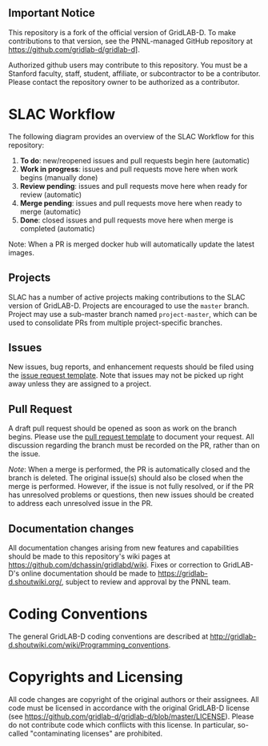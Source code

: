 ## Important Notice

This repository is a fork of the official version of GridLAB-D.  To make contributions to that version, see the PNNL-managed GitHub repository at https://github.com/gridlab-d/gridlab-d].

Authorized github users may contribute to this repository. You must be a Stanford faculty, staff, student, affiliate, or subcontractor to be a contributor.  Please contact the repository owner to be authorized as a contributor.

# SLAC Workflow
The following diagram provides an overview of the SLAC Workflow for this repository:
1. **To do**: new/reopened issues and pull requests begin here (automatic)
2. **Work in progress**: issues and pull requests move here when work begins (manually done)
3. **Review pending**: issues and pull requests move here when ready for review (automatic)
4. **Merge pending**: issues and pull requests move here when ready to merge (automatic)
5. **Done**: closed issues and pull requests move here when merge is completed (automatic)

Note: When a PR is merged docker hub will automatically update the latest images.

## Projects

SLAC has a number of active projects making contributions to the SLAC version of GridLAB-D.  Projects are encouraged to use the `master` branch. Project may use a sub-master branch named `project-master`, which can be used to consolidate PRs from multiple project-specific branches.

## Issues

New issues, bug reports, and enhancement requests should be filed using the [issue request template](issue_template.md).  Note that issues may not be picked up right away unless they are assigned to a project.

## Pull Request

A draft pull request should be opened as soon as work on the branch begins.  Please use the [pull request template](pull_request_template.md) to document your request. All discussion regarding the branch must be recorded on the PR, rather than on the issue.  

_Note_: When a merge is performed, the PR is automatically closed and the branch is deleted. The original issue(s) should also be closed when the merge is performed.  However, if the issue is not fully resolved, or if the PR has unresolved problems or questions, then new issues should be created to address each unresolved issue in the PR. 

## Documentation changes

All documentation changes arising from new features and capabilities should be made to this repository's wiki pages at https://github.com/dchassin/gridlabd/wiki. Fixes or correction to GridLAB-D's online documentation should be made to https://gridlab-d.shoutwiki.org/, subject to review and approval by the PNNL team.

# Coding Conventions

The general GridLAB-D coding conventions are described at http://gridlab-d.shoutwiki.com/wiki/Programming_conventions.

# Copyrights and Licensing

All code changes are copyright of the original authors or their assignees.  All code must be licensed in accordance with the original GridLAB-D license (see https://github.com/gridlab-d/gridlab-d/blob/master/LICENSE).  Please do not contribute code which conflicts with this license. In particular, so-called "contaminating licenses" are prohibited.
